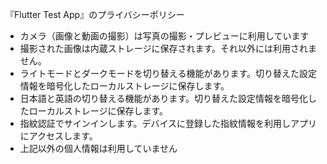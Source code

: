 『Flutter Test App』のプライバシーポリシー

* カメラ（画像と動画の撮影）は写真の撮影・プレビューに利用しています
* 撮影された画像は内蔵ストレージに保存されます。それ以外には利用されません。
* ライトモードとダークモードを切り替える機能があります。切り替えた設定情報を暗号化したローカルストレージに保存します。
* 日本語と英語の切り替える機能があります。切り替えた設定情報を暗号化したローカルストレージに保存します。
* 指紋認証でサインインします。デバイスに登録した指紋情報を利用しアプリにアクセスします。
* 上記以外の個人情報は利用していません
